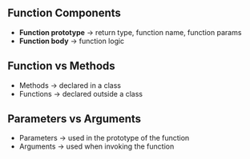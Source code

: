 ## Function Components
- **Function prototype** → return type, function name, function params
- **Function body** → function logic

## Function vs Methods
- Methods → declared in a class 
- Functions → declared outside a class

## Parameters vs Arguments
- Parameters → used in the prototype of the function
- Arguments → used when invoking the function
